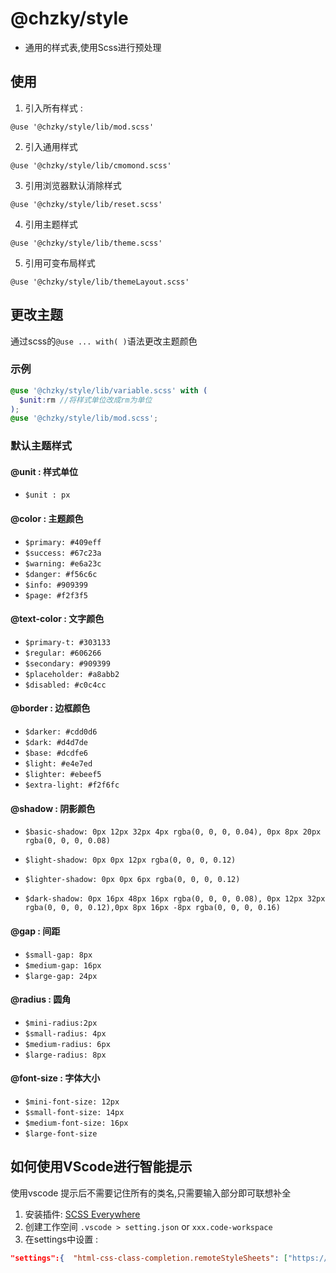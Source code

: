 # @chzky/style

* 通用的样式表,使用Scss进行预处理

## 使用

1. 引入所有样式 :

`@use '@chzky/style/lib/mod.scss'`

2. 引入通用样式

`@use '@chzky/style/lib/cmomond.scss'`

3. 引用浏览器默认消除样式

`@use '@chzky/style/lib/reset.scss'`

4. 引用主题样式

`@use '@chzky/style/lib/theme.scss'`

5. 引用可变布局样式

`@use '@chzky/style/lib/themeLayout.scss'`

## 更改主题

通过scss的`@use ... with( )`语法更改主题颜色

### 示例

```scss
@use '@chzky/style/lib/variable.scss' with (
  $unit:rm //将样式单位改成rm为单位
);
@use '@chzky/style/lib/mod.scss';


```

### 默认主题样式

#### @unit : 样式单位 

+ `$unit : px`

#### @color : 主题颜色 

+ `$primary: #409eff `
+ `$success: #67c23a` 
+ `$warning: #e6a23c `
+ `$danger: #f56c6c `
+ `$info: #909399`
+ `$page: #f2f3f5 `

#### @text-color : 文字颜色 

+ `$primary-t: #303133`
+ `$regular: #606266`
+ `$secondary: #909399` 
+ `$placeholder: #a8abb2` 
+ `$disabled: #c0c4cc` 

#### @border : 边框颜色 

+ `$darker: #cdd0d6` 
+ `$dark: #d4d7de` 
+ `$base: #dcdfe6` 
+ `$light: #e4e7ed` 
+ `$lighter: #ebeef5` 
+ `$extra-light: #f2f6fc` 

#### @shadow : 阴影颜色 

+ `$basic-shadow: 0px 12px 32px 4px rgba(0, 0, 0, 0.04), 0px 8px 20px rgba(0, 0, 0, 0.08) `
+ `$light-shadow: 0px 0px 12px rgba(0, 0, 0, 0.12)`
+ `$lighter-shadow: 0px 0px 6px rgba(0, 0, 0, 0.12) `

+ `$dark-shadow: 0px 16px 48px 16px rgba(0, 0, 0, 0.08), 0px 12px 32px rgba(0, 0, 0, 0.12),0px 8px 16px -8px rgba(0, 0, 0, 0.16) `

#### @gap : 间距 

+ `$small-gap: 8px`
+ `$medium-gap: 16px`
+ `$large-gap: 24px`

#### @radius : 圆角 

+ `$mini-radius:2px`
+ `$small-radius: 4px`
+ `$medium-radius: 6px `
+ `$large-radius: 8px`

#### @font-size : 字体大小 

+ `$mini-font-size: 12px`
+ `$small-font-size: 14px`
+ `$medium-font-size: 16px`
+ `$large-font-size`

## 如何使用VScode进行智能提示

使用vscode 提示后不需要记住所有的类名,只需要输入部分即可联想补全

1. 安装插件: [SCSS Everywhere](https://marketplace.visualstudio.com/items?itemName=gencer.html-slim-scss-css-class-completion)
2. 创建工作空间 `.vscode > setting.json` or `xxx.code-workspace`
3. 在settings中设置 : 

```json
"settings":{  "html-css-class-completion.remoteStyleSheets": ["https://cdn.jsdelivr.net/npm/@chzky/style/lib/mod.css"] 
```